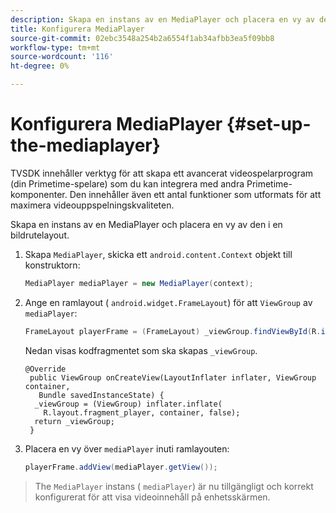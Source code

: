 ```yaml
---
description: Skapa en instans av en MediaPlayer och placera en vy av den i en bildrutelayout.
title: Konfigurera MediaPlayer
source-git-commit: 02ebc3548a254b2a6554f1ab34afbb3ea5f09bb8
workflow-type: tm+mt
source-wordcount: '116'
ht-degree: 0%

---
```


# Konfigurera MediaPlayer {#set-up-the-mediaplayer}

TVSDK innehåller verktyg för att skapa ett avancerat videospelarprogram (din Primetime-spelare) som du kan integrera med andra Primetime-komponenter. Den innehåller även ett antal funktioner som utformats för att maximera videouppspelningskvaliteten.

Skapa en instans av en MediaPlayer och placera en vy av den i en bildrutelayout.

1. Skapa `MediaPlayer`, skicka ett `android.content.Context` objekt till konstruktorn:

   ```java
   MediaPlayer mediaPlayer = new MediaPlayer(context);
   ```

1. Ange en ramlayout ( `android.widget.FrameLayout`) för att `ViewGroup` av `mediaPlayer`:

   ```java
   FrameLayout playerFrame = (FrameLayout) _viewGroup.findViewById(R.id.playerFrame);
   ```

   Nedan visas kodfragmentet som ska skapas `_viewGroup`.

   ```
   @Override 
    public ViewGroup onCreateView(LayoutInflater inflater, ViewGroup container, 
      Bundle savedInstanceState) { 
     _viewGroup = (ViewGroup) inflater.inflate( 
       R.layout.fragment_player, container, false); 
     return _viewGroup; 
    }
   ```

1. Placera en vy över `mediaPlayer` inuti ramlayouten:

   ```java
   playerFrame.addView(mediaPlayer.getView());
   ```

>The `MediaPlayer` instans ( `mediaPlayer`) är nu tillgängligt och korrekt konfigurerat för att visa videoinnehåll på enhetsskärmen.
